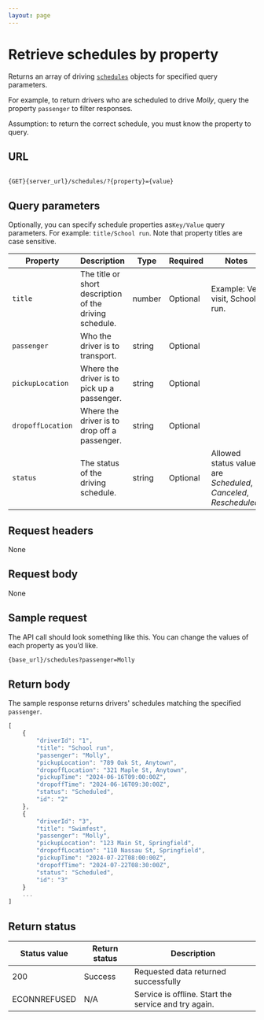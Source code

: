```yaml
---
layout: page
---
```

# Retrieve schedules by property

Returns an array of driving [`schedules`](schedules) objects for specified query parameters.

For example, to return drivers who are scheduled to drive *Molly*, query the property `passenger` to filter responses.

Assumption: to return the correct schedule, you must know the property to query.

## URL

```shell

{GET}{server_url}/schedules/?{property}={value}
```

## Query parameters

Optionally, you can specify schedule properties as`Key/Value` query parameters. For example: `title/School run`. Note that property titles are case sensitive.

| Property | Description | Type | Required | Notes |
| -------------- | ------ | ------------ |------------ |------------ |
| `title` | The title or short description of the driving schedule. | number | Optional | Example: Vet visit, School run. |
|`passenger` | Who the driver is to transport. | string | Optional |  |
| `pickupLocation` | Where the driver is to pick up a passenger. | string | Optional |  |
| `dropoffLocation` | Where the driver is to drop off a passenger. | string | Optional |  |
| `status` | The status of the driving schedule. | string | Optional |Allowed status values are *Scheduled*, *Canceled*, *Rescheduled*. |

## Request headers

None

## Request body

None

## Sample request

The API call should look something like this. You can change the values of each property as you’d like.

```bash
{base_url}/schedules?passenger=Molly
```

## Return body

The sample response returns drivers' schedules matching the specified `passenger`.

```js
[
    {
        "driverId": "1",
        "title": "School run",
        "passenger": "Molly",
        "pickupLocation": "789 Oak St, Anytown",
        "dropoffLocation": "321 Maple St, Anytown",
        "pickupTime": "2024-06-16T09:00:00Z",
        "dropoffTime": "2024-06-16T09:30:00Z",
        "status": "Scheduled",
        "id": "2"
    },
    {
        "driverId": "3",
        "title": "Swimfest",
        "passenger": "Molly",
        "pickupLocation": "123 Main St, Springfield",
        "dropoffLocation": "110 Nassau St, Springfield",
        "pickupTime": "2024-07-22T08:00:00Z",
        "dropoffTime": "2024-07-22T08:30:00Z",
        "status": "Scheduled",
        "id": "3"
    }
    ...
]
```

## Return status

| Status value | Return status | Description |
| ------------- | ----------- | ----------- |
| 200 | Success | Requested data returned successfully |
|  ECONNREFUSED | N/A | Service is offline. Start the service and try again. |
